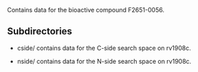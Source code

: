 Contains data for the bioactive compound F2651-0056.

## Subdirectories

- cside/ contains data for the C-side search space on rv1908c.

- nside/ contains data for the N-side search space on rv1908c.

